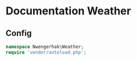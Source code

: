 # Documentation Weather

## Config
````php
namespace Nwengerhak\Weather;
require 'vendor/autoload.php';
````